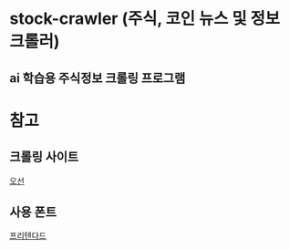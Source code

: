 # stock-crawler (주식, 코인 뉴스 및 정보 크롤러)

## ai 학습용 주식정보 크롤링 프로그램

# 참고

## 크롤링 사이트
[오선](https://futuresnow.gitbook.io/newstoday/news/today/bloomberg)

## 사용 폰트
[프리텐다드](https://noonnu.cc/)

